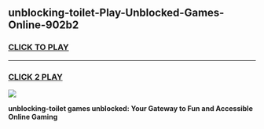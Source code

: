 
## unblocking-toilet-Play-Unblocked-Games-Online-902b2
<h3>
<a href="https://premium76.site?title=unblocking-toilet&ref=25A">CLICK TO PLAY</a></h3>
<hr>

<h3>
<a href="https://premium76.site?title=unblocking-toilet&ref=25A">CLICK 2 PLAY</a>
  
</h3>

<a href="https://premium76.site?title=unblocking-toilet&ref=25A"><img src="https://clearcache.store/games.png"></a>


**unblocking-toilet games unblocked: Your Gateway to Fun and Accessible Online Gaming**
